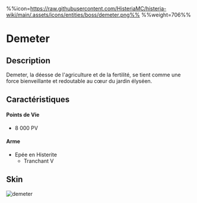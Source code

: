 %%icon=https://raw.githubusercontent.com/HisteriaMC/histeria-wiki/main/.assets/icons/entities/boss/demeter.png%%
%%weight=706%%
# Demeter

## Description 
Demeter, la déesse de l'agriculture et de la fertilité, se tient comme une force bienveillante et redoutable au cœur du jardin élyséen.

## Caractéristiques

#### __Points de Vie__
+ 8 000 PV

#### __Arme__
+ Epée en Histerite 
  - Tranchant V

## Skin
![demeter](https://raw.githubusercontent.com/HisteriaMC/histeria-wiki/main/.assets/entities/boss/demeter.png)

